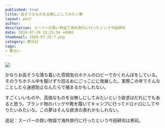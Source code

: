 ```yaml
---
published: true
title: 高そうなものを台無しにしてみたい夢
layout: post
author: 
description: スーパーの買い物袋で海外旅行に行ったという今田耕司
date: 2019-07-29 12:25:54 +0900
thumbnail: 2019-07-29-7.png
category: 夢日記
tags:
- 夢占い
---
```


![]({{site.baseurl}}/assets/img/2019-07-29-7.png)

かなりお高そうな落ち着いた雰囲気のホテルのロビーでかくれんぼをしている。そのうちホテル中を駆けずり回るおにごっこにに発展した。実際この年でそんなことしたら迷惑防止なんたらで捕まるかもしれない。

すごくいいものや、高価なものを台無しにしてみたいという欲求はだれにでもあると思う。ブランド物のバッグや靴を履いてキャンプに行ってドロドロにしてやりたいみたいな。この夢はそんな欲求の表れかもしれない。

追記：スーパーの買い物袋で海外旅行に行ったという今田耕司は男前。

